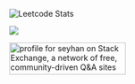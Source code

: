
<!--
**seyhanaktas/seyhanaktas** is a ✨ _special_ ✨ repository because its `README.md` (this file) appears on your GitHub profile.

Here are some ideas to get you started:

- 🔭 I’m currently working on ...
- 🌱 I’m currently learning ...
- 👯 I’m looking to collaborate on ...
- 🤔 I’m looking for help with ...
- 💬 Ask me about ...
- 📫 How to reach me: ...
- 😄 Pronouns: ...
- ⚡ Fun fact: ...
-->
![Leetcode Stats](https://leetcard.jacoblin.cool/seyhana)

<div style="float:left;">
<span style="display:inline;"><img src="https://projecteuler.net/profile/saktas.png"></span>

<span style="display:inline;"><a href="https://stackexchange.com/users/2061622"><img src="https://stackexchange.com/users/flair/2061622.png" width="208" height="58" alt="profile for seyhan on Stack Exchange, a network of free, community-driven Q&amp;A sites" title="profile for seyhan on Stack Exchange, a network of free, community-driven Q&amp;A sites"></a></span>
</div>

